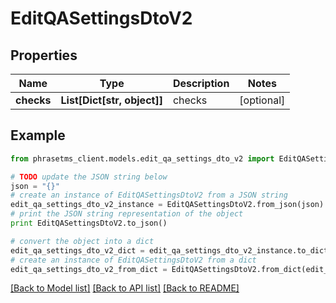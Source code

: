 # EditQASettingsDtoV2

## Properties

| Name       | Type                        | Description | Notes      |
| ---------- | --------------------------- | ----------- | ---------- |
| **checks** | **List[Dict[str, object]]** | checks      | [optional] |

## Example

```python
from phrasetms_client.models.edit_qa_settings_dto_v2 import EditQASettingsDtoV2

# TODO update the JSON string below
json = "{}"
# create an instance of EditQASettingsDtoV2 from a JSON string
edit_qa_settings_dto_v2_instance = EditQASettingsDtoV2.from_json(json)
# print the JSON string representation of the object
print EditQASettingsDtoV2.to_json()

# convert the object into a dict
edit_qa_settings_dto_v2_dict = edit_qa_settings_dto_v2_instance.to_dict()
# create an instance of EditQASettingsDtoV2 from a dict
edit_qa_settings_dto_v2_from_dict = EditQASettingsDtoV2.from_dict(edit_qa_settings_dto_v2_dict)
```

[[Back to Model list]](../README.md#documentation-for-models) [[Back to API list]](../README.md#documentation-for-api-endpoints) [[Back to README]](../README.md)

